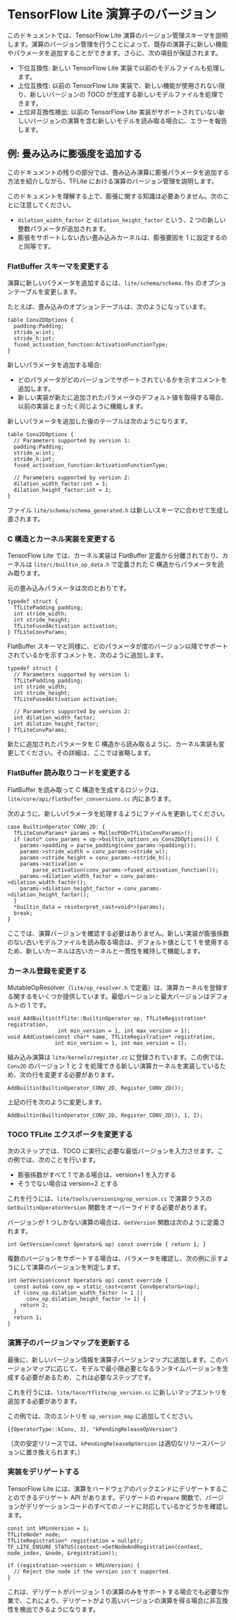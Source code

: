 # TensorFlow Lite 演算子のバージョン

このドキュメントでは、TensorFlow Lite 演算のバージョン管理スキーマを説明します。演算のバージョン管理を行うことによって、既存の演算子に新しい機能やパラメータを追加することができます。さらに、次の項目が保証されます。

- 下位互換性: 新しい TensorFlow Lite 実装で以前のモデルファイルも処理します。
- 上位互換性: 以前の TensorFlow Lite 実装で、新しい機能が使用されない限り、新しいバージョンの TOCO が生成する新しいモデルファイルを処理できます。
- 上位非互換性検出: 以前の TensorFlow Lite 実装がサポートされていない新しいバージョンの演算を含む新しいモデルを読み取る場合に、エラーを報告します。

## 例: 畳み込みに膨張度を追加する

このドキュメントの残りの部分では、畳み込み演算に膨張パラメータを追加する方法を紹介しながら、TFLite における演算のバージョン管理を説明します。

このドキュメントを理解する上で、膨張に関する知識は必要ありません。次のことに注意してください。

- `dilation_width_factor` と `dilation_height_factor` という、2 つの新しい整数パラメータが追加されます。
- 膨張をサポートしない古い畳み込みカーネルは、膨張要因を 1 に設定するのと同等です。

### FlatBuffer スキーマを変更する

演算に新しいパラメータを追加するには、`lite/schema/schema.fbs` のオプションテーブルを変更します。

たとえば、畳み込みのオプションテーブルは、次のようになっています。

```
table Conv2DOptions {
  padding:Padding;
  stride_w:int;
  stride_h:int;
  fused_activation_function:ActivationFunctionType;
}
```

新しいパラメータを追加する場合:

- どのパラメータがどのバージョンでサポートされているかを示すコメントを追加します。
- 新しい実装が新たに追加されたパラメータのデフォルト値を取得する場合、以前の実装とまったく同じように機能します。

新しいパラメータを追加した後のテーブルは次のようになります。

```
table Conv2DOptions {
  // Parameters supported by version 1:
  padding:Padding;
  stride_w:int;
  stride_h:int;
  fused_activation_function:ActivationFunctionType;

  // Parameters supported by version 2:
  dilation_width_factor:int = 1;
  dilation_height_factor:int = 1;
}
```

ファイル `lite/schema/schema_generated.h` は新しいスキーマに合わせて生成し直されます。

### C 構造とカーネル実装を変更する

TensorFlow Lite では、カーネル実装は FlatBuffer 定義から分離されており、カーネルは `lite/c/builtin_op_data.h` で定義された C 構造からパラメータを読み取ります。

元の畳み込みパラメータは次のとおりです。

```
typedef struct {
  TfLitePadding padding;
  int stride_width;
  int stride_height;
  TfLiteFusedActivation activation;
} TfLiteConvParams;
```

FlatBuffer スキーマと同様に、どのパラメータが度のバージョン以降でサポートされているかを示すコメントを、次のように追加します。

```
typedef struct {
  // Parameters supported by version 1:
  TfLitePadding padding;
  int stride_width;
  int stride_height;
  TfLiteFusedActivation activation;

  // Parameters supported by version 2:
  int dilation_width_factor;
  int dilation_height_factor;
} TfLiteConvParams;
```

新たに追加されたパラメータを C 構造から読み取るように、カーネル実装も変更してください。その詳細は、ここでは省略します。

### FlatBuffer 読み取りコードを変更する

FlatBuffer を読み取って C 構造を生成するロジックは、`lite/core/api/flatbuffer_conversions.cc` 内にあります。

次のように、新しいパラメータを処理するようにファイルを更新してください。

```
case BuiltinOperator_CONV_2D: {
  TfLiteConvParams* params = MallocPOD<TfLiteConvParams>();
  if (auto* conv_params = op->builtin_options_as_Conv2DOptions()) {
    params->padding = parse_padding(conv_params->padding());
    params->stride_width = conv_params->stride_w();
    params->stride_height = conv_params->stride_h();
    params->activation =
        parse_activation(conv_params->fused_activation_function());
    params->dilation_width_factor = conv_params->dilation_width_factor();
    params->dilation_height_factor = conv_params->dilation_height_factor();
  }
  *builtin_data = reinterpret_cast<void*>(params);
  break;
}
```

ここでは、演算バージョンを確認する必要はありません。新しい実装が膨張係数のない古いモデルファイルを読み取る場合は、デフォルト値として 1 を使用するため、新しいカーネルは古いカーネルと一貫性を維持して機能します。

### カーネル登録を変更する

MutableOpResolver（`lite/op_resolver.h` で定義）は、演算カーネルを登録する関するをいくつか提供しています。最低バージョンと最大バージョンはデフォルトの 1 です。

```
void AddBuiltin(tflite::BuiltinOperator op, TfLiteRegistration* registration,
                int min_version = 1, int max_version = 1);
void AddCustom(const char* name, TfLiteRegistration* registration,
               int min_version = 1, int max_version = 1);
```

組み込み演算は `lite/kernels/register.cc` に登録されています。この例では、`Conv2D` のバージョン 1 と 2 を処理できる新しい演算カーネルを実装しているため、次の行を変更する必要があります。

```
AddBuiltin(BuiltinOperator_CONV_2D, Register_CONV_2D());
```

上記の行を次のように変更します。

```
AddBuiltin(BuiltinOperator_CONV_2D, Register_CONV_2D(), 1, 2);
```

### TOCO TFLite エクスポータを変更する

次のステップでは、TOCO に実行に必要な最低バージョンを入力させます。この例では、次のことを行います。

- 膨張係数がすべて 1 である場合は、version=1 を入力する
- そうでない場合は version=2 とする

これを行うには、`lite/tools/versioning/op_version.cc` で演算クラスの `GetBuiltinOperatorVersion` 関数をオーバーライドする必要があります。

バージョンが 1 つしかない演算の場合は、`GetVersion` 関数は次のように定義されます。

```
int GetVersion(const Operator& op) const override { return 1; }
```

複数のバージョンをサポートする場合は、パラメータを確認し、次の例に示すようにして演算のバージョンを判定します。

```
int GetVersion(const Operator& op) const override {
  const auto& conv_op = static_cast<const ConvOperator&>(op);
  if (conv_op.dilation_width_factor != 1 ||
      conv_op.dilation_height_factor != 1) {
    return 2;
  }
  return 1;
}
```

### 演算子のバージョンマップを更新する

最後に、新しいバージョン情報を演算子バージョンマップに追加します。このバージョンマップに応じて、モデルで最小限必要となるランタイムバージョンを生成する必要があるため、これは必要なステップです。

これを行うには、`lite/toco/tflite/op_version.cc` に新しいマップエントリを追加する必要があります。

この例では、次のエントリを `op_version_map` に追加してください。

```
{{OperatorType::kConv, 3}, "kPendingReleaseOpVersion"}
```

（次の安定リリースでは、`kPendingReleaseOpVersion` は適切なリリースバージョンに置き換えられます。）

### 実装をデリゲートする

TensorFlow Lite には、演算をハードウェアのバックエンドにデリゲートすることのできるデリゲート API があります。デリゲートの `Prepare` 関数で、バージョンがデリゲーションコードのすべてのノードに対応しているかどうかを確認します。

```
const int kMinVersion = 1;
TfLiteNode* node;
TfLiteRegistration* registration = nullptr;
TF_LITE_ENSURE_STATUS(context->GetNodeAndRegistration(context, node_index, &node, &registration));

if (registration->version > kMinVersion) {
  // Reject the node if the version isn't supported.
}
```

これは、デリゲートがバージョン 1 の演算のみをサポートする場合でも必要な作業で、これにより、デリゲートがより高いバージョンの演算を得る場合に非互換性を検出できるようになります。
